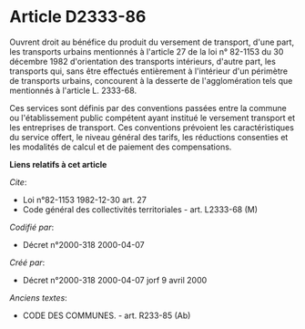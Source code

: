# Article D2333-86

Ouvrent droit au bénéfice du produit du versement de transport, d'une part, les transports urbains mentionnés à l'article 27
de la loi n° 82-1153 du 30 décembre 1982 d'orientation des transports intérieurs, d'autre part, les transports qui, sans être
effectués entièrement à l'intérieur d'un périmètre de transports urbains, concourent à la desserte de l'agglomération tels
que mentionnés à l'article L. 2333-68.

Ces services sont définis par des conventions passées entre la commune ou l'établissement public compétent ayant institué le
versement transport et les entreprises de transport. Ces conventions prévoient les caractéristiques du service offert, le
niveau général des tarifs, les réductions consenties et les modalités de calcul et de paiement des compensations.

**Liens relatifs à cet article**

_Cite_:

  - Loi n°82-1153 1982-12-30 art. 27
  - Code général des collectivités territoriales - art. L2333-68 (M)

_Codifié par_:

  - Décret n°2000-318 2000-04-07

_Créé par_:

  - Décret n°2000-318 2000-04-07 jorf 9 avril 2000

_Anciens textes_:

  - CODE DES COMMUNES. - art. R233-85 (Ab)
